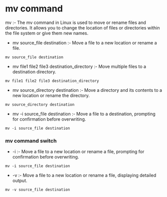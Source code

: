 # mv command

mv		:-		The mv command in Linux is used to move or rename files and directories. It allows you to change the location of files or directories within the file system or give them new names. 

-	mv source_file destination		:-		Move a file to a new location or rename a file.

```
mv source_file destination
```

- 	mv file1 file2 file3 destination_directory		:-		Move multiple files to a destination directory.
			
```
mv file1 file2 file3 destination_directory			
```			

- 	mv source_directory destination		:-		Move a directory and its contents to a new location or rename the directory.

```
mv source_directory destination
```

- 	mv -i source_file destination		:-		Move a file to a destination, prompting for confirmation before overwriting.
			
```
mv -i source_file destination
```

### mv command switch 
		
- 	-i		:-		Move a file to a new location or rename a file, prompting for confirmation before overwriting.

```
mv -i source_file destination
```			
- 	-v		:-		Move a file to a new location or rename a file, displaying detailed output.

```
mv -v source_file destination
```

